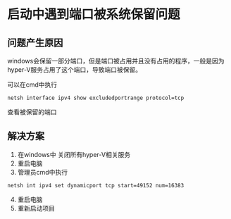 # 启动中遇到端口被系统保留问题

## 问题产生原因

windows会保留一部分端口，但是端口被占用并且没有占用的程序，一般是因为hyper-V服务占用了这个端口，导致端口被保留。

可以在cmd中执行
```
netsh interface ipv4 show excludedportrange protocol=tcp
```
查看被保留的端口

## 解决方案
1. 在windows中 关闭所有hyper-V相关服务
2. 重启电脑
3. 管理员cmd中执行 
```
netsh int ipv4 set dynamicport tcp start=49152 num=16383
```
4. 重启电脑
5. 重新启动项目
